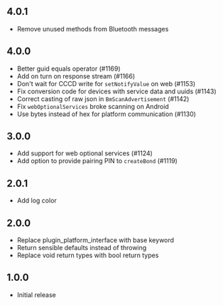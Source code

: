 ## 4.0.1
* Remove unused methods from Bluetooth messages

## 4.0.0
* Better guid equals operator (#1169)
* Add on turn on response stream (#1166)
* Don't wait for CCCD write for `setNotifyValue` on web (#1153)
* Fix conversion code for devices with service data and uuids (#1143)
* Correct casting of raw json in `BmScanAdvertisement` (#1142)
* Fix `webOptionalServices` broke scanning on Android
* Use bytes instead of hex for platform communication (#1130)

## 3.0.0
* Add support for web optional services (#1124)
* Add option to provide pairing PIN to `createBond` (#1119)

## 2.0.1
* Add log color

## 2.0.0
* Replace plugin_platform_interface with base keyword
* Return sensible defaults instead of throwing
* Replace void return types with bool return types

## 1.0.0
* Initial release
